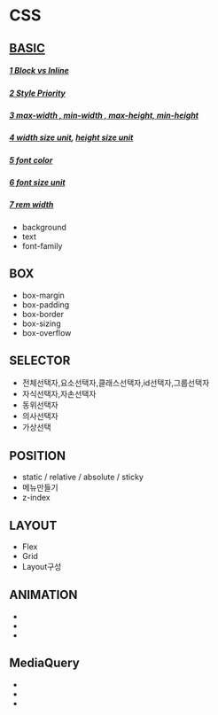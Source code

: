 # CSS

[BASIC](https://developer.mozilla.org/ko/docs/Learn/Getting_started_with_the_web/CSS_basics)
---
##### [1 Block vs Inline](https://nack1400.tistory.com/entry/HTML-9-Block-%ED%83%9C%EA%B7%B8-Inline-%ED%83%9C%EA%B7%B8-%EB%B9%84%EA%B5%90-%EC%A0%95%EB%A6%AC%EB%B8%94%EB%A1%9Dvs%EC%9D%B8%EB%9D%BC%EC%9D%B8-%ED%83%9C%EA%B7%B8-%EC%A0%95%EB%A6%AC)
##### [2 Style Priority](https://blinders.tistory.com/87)
##### [3 max-width , min-width , max-height, min-height](https://developer.mozilla.org/en-US/docs/Web/CSS/max-width)

##### [4 width size unit](https://developer.mozilla.org/ko/docs/Web/CSS/width), [height size unit](https://developer.mozilla.org/ko/docs/Web/CSS/height)
##### [5 font color](https://developer.mozilla.org/ko/docs/Web/CSS/color)
##### [6 font size unit](https://developer.mozilla.org/ko/docs/Web/CSS/font-size)
##### [7 rem width](https://www.inflearn.com/blogs/3759?gad_source=1&gclid=EAIaIQobChMIvvXO5ubWgwMVc10PAh02LQN-EAAYASAAEgL8a_D_BwE)
 

- background
- text
- font-family

BOX
---
- box-margin
- box-padding
- box-border
- box-sizing
- box-overflow

SELECTOR
---
- 전체선택자,요소선택자,클래스선택자,id선택자,그룹선택자
- 자식선택자,자손선택자
- 동위선택자
- 의사선택자
- 가상선택

POSITION
---
- static / relative / absolute / sticky
- 메뉴만들기
- z-index

LAYOUT
---
- Flex
- Grid
- Layout구성


ANIMATION
---
- 
-
-

MediaQuery
---
-
-
-



 
